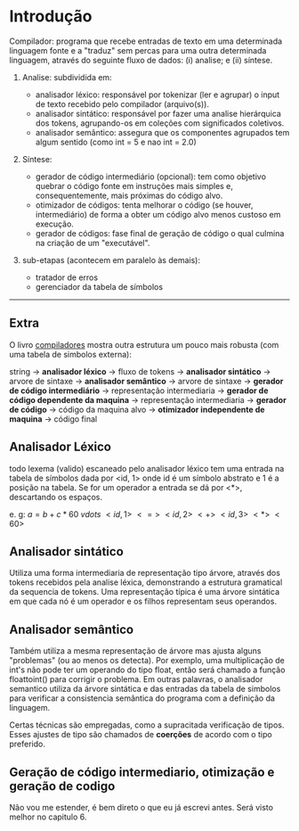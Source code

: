 # Introdução
Compilador: programa que recebe entradas de texto em uma determinada linguagem fonte e a "traduz" sem percas para uma outra determinada linguagem, através do seguinte fluxo de dados: (i) analise; e (ii) síntese.

1. Analise: subdividida em:
    - analisador léxico: responsável por tokenizar (ler e agrupar) o input de texto recebido pelo compilador (arquivo(s)).
    - analisador sintático: responsável por fazer uma analise hierárquica dos tokens, agrupando-os em coleções com significados coletivos.
    - analisador semântico: assegura que os componentes agrupados tem algum sentido (como int = 5 e nao int = 2.0)

2. Síntese:
    - gerador de código intermediário (opcional): tem como objetivo quebrar o código fonte em instruções mais simples e, consequentemente, mais próximas do código alvo.
    - otimizador de códigos: tenta melhorar o código (se houver, intermediário) de forma a obter um código alvo menos custoso em execução.
    - gerador de códigos: fase final de geração de código o qual culmina na criação de um "executável".

3. sub-etapas (acontecem em paralelo às demais):
    - tratador de erros
    - gerenciador da tabela de símbolos

--- 
## Extra
O livro [compiladores](https://github.com/Felipe-gsilva/cs-common-private-files/blob/main/Books/Compiladores_%20Princ%C3%ADpios%2C%20T%C3%A9cnicas%20e%20Ferramentas%20--%20ALFRED%20V_%20AHO%2C%20Ravi%20Sethi%2C%20monica%20S_%20Lam.pdf) mostra outra estrutura um pouco mais robusta (com uma tabela de simbolos externa):

string -> **analisador léxico** -> fluxo de tokens -> **analisador sintático** -> arvore de sintaxe -> **analisador semântico** ->  arvore de sintaxe -> **gerador de código intermediário** -> representação intermediaria -> **gerador de código dependente da maquina** -> representação intermediaria -> **gerador de código** -> código da maquina alvo -> **otimizador independente de maquina** -> código final 

## Analisador Léxico

todo lexema (valido) escaneado pelo analisador léxico tem uma entrada na tabela de símbolos dada por <id, 1> onde id é um símbolo abstrato e 1 é a posição na tabela. Se for um operador a entrada se dá por <*>, descartando os espaços.

e. g:
$a = b + c * 60$
$vdots$
$<id, 1> \ <=> \ <id, 2> \ <+> \ <id, 3> \ <*> \ <60>$

## Analisador sintático
Utiliza uma forma intermediaria de representação tipo árvore, através dos tokens recebidos pela analise léxica, demonstrando a estrutura gramatical da sequencia de tokens. Uma representação típica é uma árvore sintática em que cada nó é um operador e os filhos representam seus operandos.

## Analisador semântico
Também utiliza a mesma representação de árvore mas ajusta alguns "problemas" (ou ao menos os detecta). Por exemplo, uma multiplicação de int's não pode ter um operando do tipo float, então será chamado a função floattoint() para corrigir o problema. Em outras palavras, o analisador semantico utiliza da árvore sintática e das entradas da tabela de simbolos para verificar a consistencia semântica do programa com a definição da linguagem.

Certas técnicas são empregadas, como a supracitada verificação de tipos. Esses ajustes de tipo são chamados de **coerções** de acordo com o tipo preferido.

## Geração de código intermediario, otimização e geração de codigo
Não vou me estender, é bem direto o que eu já escrevi antes. Será visto melhor no capitulo 6.